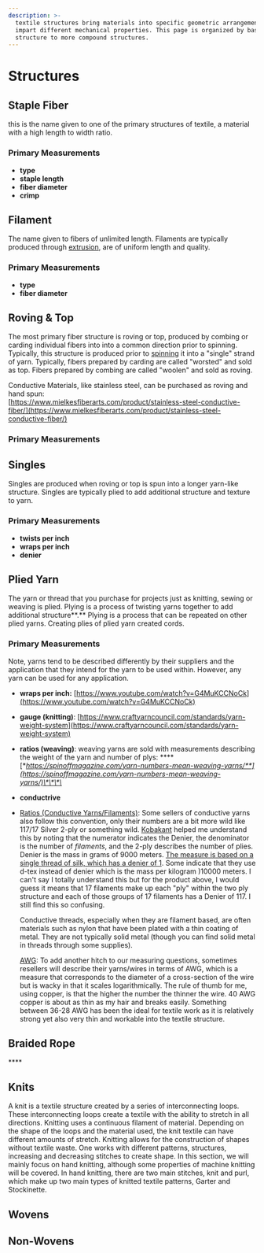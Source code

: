 ```yaml
---
description: >-
  textile structures bring materials into specific geometric arrangements that
  impart different mechanical properties. This page is organized by basic
  structure to more compound structures.
---
```


# Structures

## Staple **Fiber**

this is the name given to one of the primary structures of textile, a material with a high length to width ratio.  

### **Primary Measurements**

* **type**
* **staple length**
* **fiber diameter**
* **crimp**

## **Filament**

The name given to fibers of unlimited length. Filaments are typically produced through [extrusion](processes.md#extruding), are of uniform length and quality.  

### **Primary Measurements**

* **type**
* **fiber diameter**

## **Roving & Top**

The most primary fiber structure is roving or top, produced by combing or carding individual fibers into into a common direction prior to spinning. Typically, this structure is produced prior to [spinning]() it into a "single" strand of yarn. Typically, fibers prepared by carding are called "worsted" and sold as top. Fibers prepared by combing are called "woolen" and sold as roving.   
  
Conductive Materials, like stainless steel, can be purchased as roving and hand spun:  
[https://www.mielkesfiberarts.com/product/stainless-steel-conductive-fiber/](https://www.mielkesfiberarts.com/product/stainless-steel-conductive-fiber/)  
 

### **Primary Measurements**

## **Singles**

Singles are produced when roving or top is spun into a longer yarn-like structure. Singles are typically plied to add additional structure and texture to yarn.

### **Primary Measurements**

* **twists per inch**
* **wraps per inch**
* **denier**

## **Plied Yarn**

The yarn or thread that you purchase for projects just as knitting, sewing or weaving is plied. Plying is a process of twisting yarns together to add additional structure**.** Plying is a process that can be repeated on other plied yarns. Creating plies of plied yarn created cords. 

### **Primary Measurements**

Note, yarns tend to be described differently by their suppliers and the application that they intend for the yarn to be used within. However, any yarn can be used for any application.

* **wraps per inch:** [https://www.youtube.com/watch?v=G4MuKCCNoCk](https://www.youtube.com/watch?v=G4MuKCCNoCk)
* **gauge \(knitting\)**: [https://www.craftyarncouncil.com/standards/yarn-weight-system](https://www.craftyarncouncil.com/standards/yarn-weight-system)
* **ratios \(weaving\)**: weaving yarns are sold with measurements describing the weight of the yarn and number of plys: ****[**https://spinoffmagazine.com/yarn-numbers-mean-weaving-yarns/**](https://spinoffmagazine.com/yarn-numbers-mean-weaving-yarns/)\*\*\*\*
* **conductrive** 
* [Ratios \(Conductive Yarns/Filaments\)](https://www.kobakant.at/DIY/?p=379): Some sellers of conductive yarns also follow this convention, only their numbers are a bit more wild like 117/17 Silver 2-ply or something wild. [Kobakant](https://www.kobakant.at/DIY/?p=379) helped me understand this by noting that the numerator indicates the Denier, the denominator is the number of _filaments_, and the 2-ply describes the number of plies. Denier is the mass in grams of 9000 meters. [The measure is based on a single thread of silk, which has a denier of 1](https://en.wikipedia.org/wiki/Units_of_textile_measurement). Some indicate that they use d-tex instead of denier which is the mass per kilogram \)10000 meters. I can't say I totally understand this but for the product above, I would guess it means that 17 filaments make up each "ply" within the two ply structure and each of those groups of 17 filaments has a Denier of 117. I still find this so confusing. 

  Conductive threads, especially when they are filament based, are often materials such as nylon that have been plated with a thin coating of metal. They are not typically solid metal \(though you can find solid metal in threads through some supplies\). 

  [AWG](https://en.wikipedia.org/wiki/American_wire_gauge): To add another hitch to our measuring questions, sometimes resellers will describe their yarns/wires in terms of AWG, which is a measure that corresponds to the diameter of a cross-section of the wire but is wacky in that it scales logarithmically. The rule of thumb for me, using copper, is that the higher the number the thinner the wire. 40 AWG copper is about as thin as my hair and breaks easily. Something between 36-28 AWG has been the ideal for textile work as it is relatively strong yet also very thin and workable into the textile structure.

## **Braided Rope** 

\*\*\*\*

## **Knits**

A knit is a textile structure created by a series of interconnecting loops. These interconnecting loops create a textile with the ability to stretch in all directions. Knitting uses a continuous filament of material. Depending on the shape of the loops and the material used, the knit textile can have different amounts of stretch. Knitting allows for the construction of shapes without textile waste. One works with different patterns, structures, increasing and decreasing stitches to create shape. In this section, we will mainly focus on hand knitting, although some properties of machine knitting will be covered. In hand knitting, there are two main stitches, knit and purl, which make up two main types of knitted textile patterns, Garter and Stockinette.



## Wovens

## Non-Wovens





  


